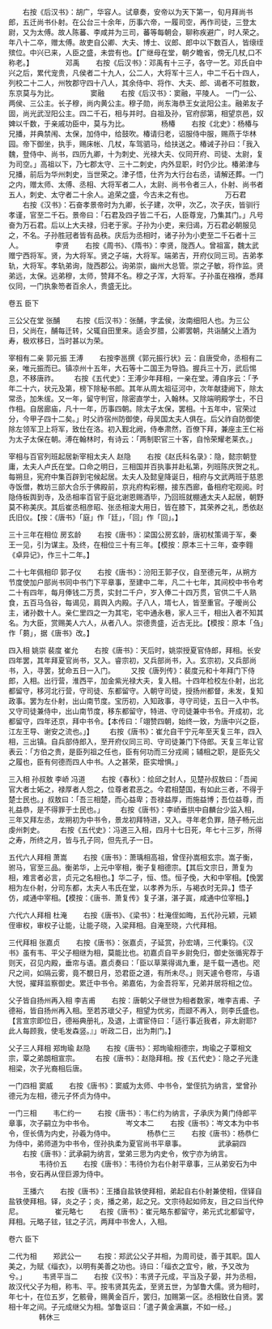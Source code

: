 <!-- { "loadSidebar": true } -->
　　右按《后汉书》：胡广，华容人。试章奏，安帝以为天下第一，旬月拜尚书郎，五迁尚书仆射。在公台三十余年，历事六帝，一履司空，再作司徒，三登太尉，又为太傅。故人陈蕃、李咸并为三司，蕃等每朝会，聊称疾避广，时人荣之。年八十二卒，赠太傅。故吏自公卿、大夫、博士、议郎、郎中以下数百人，皆缞绖殡位。中兴已来，人臣之盛，未尝有也。【广继母在堂，朝夕瞻省，傍无几杖,口不称老。】
　　
　　邓禹
　　右按《后汉书》：邓禹有十三子，各守一艺。邓氏自中兴之后，累代宠贵，凡侯者二十九人，公二人，大将军十三人，中二千石十四人，列校二十二人，州牧郡守四十八人，其余侍中、将作、大夫、郎、谒者不可胜数，东京莫与为比。
　　
　　窦融
　　右按《后汉书》：窦融，平陵人。  一门一公、两侯、三公主。长子穆，尚内黄公主。穆子勋，尚东海恭王女泚阳公主。融弟友子固，尚光武湼阳公主。四二千石，相与并时。自祖及孙，官府邸第，相望京邑，奴婢以千数，于亲戚功臣中，莫与为比。
　　
　　杨椿
　　右按《北史》：杨椿与兄播，并典禁闱、太保，加侍中，给鼓吹。椿请归老，诏服侍中服，赐燕于华林园。帝下御坐，执手，赐床帐、几杖，车驾驷马，给扶送之。椿诫子孙曰：「我入魏，登侍中、尚书，四历九卿，十为刺史、光禄大夫、仪同开府、司徒、太尉，复为司空。」高祖以下，乃七郡太守、三十二刺史，内外显职，时仍少比。椿弟津与兄播，前后为华州刺史，当世荣之。津子悟，仕齐为大行台右丞，请解还葬。一门之内，赠太师、太傅、丞相、大将军者二人，太尉、尚书令者三人，仆射、尚书者五人，刺史、太守者二十余人。追荣之盛，今古未之有也。
　　
　　万石君
　　右按《汉书》：石奋孝景帝时为九卿，长子建，次甲，次乙，次子庆，皆驯行孝谨，官至二千石。景帝曰：「石君及四子皆二千石，人臣尊宠，乃集其门。」凡号奋为万石君。后以上大夫禄，归老于家。子孙为小吏，来归谒，万石君必朝服见之，不名。子孙胜冠者皆有品秩。庆后为丞相时，诸子孙为小吏至二千石者十三人。
　　
　　李贤
　　右按《周书》、《隋书》：李贤，陇西人。曾祖富，魏太武赠宁西将军。贤，为大将军。贤之子端，大将军。端弟吉，开府仪同三司。吉弟孝轨，大将军。孝轨弟询，陇西郡公。询弟崇，幽州大总管。崇之子敏，将作监。贤弟远，太保。远弟穆，太师，赞拜不名。穆之子浑，大将军。子孙虽在襁褓，悉拜仪同，一门执象笏者百余人，贵盛无比。


卷五  臣下

三公父在堂  张酺
　　右按《后汉书》：张酺，字孟侯，汝南细阳人也。为三公日，父尚在，酺每迁转，父辄自田里来。适会岁腊，公卿罢朝，共诣酺父上酒为寿，极欢移日，当时甚以为荣。

宰相有二亲  郭元振  王溥
　　右按李邕撰《郭元振行状》云：自唐受命，丞相有二亲，唯元振而已。镇凉州十五年，大石等十二国王为导驺。握兵三十万，武后惕息，不移唐祚。
　　右按《五代史》：王溥少年拜相，一亲在堂。溥自序云：「予年二十六，状元及第，榜下除秘书郎。其年从周太祖征河中，次年献捷阙下，除太常丞，加朱绂。又一年，留守判官，除密直学士，入翰林。又除端明殿学士，不日作相。自居廊庙，凡十一年，历事四朝。除太子太保，罢相。十五年中，官荣过分，今甲子四十二矣。」时父祚宿州防御使，母吴国太夫人俱在。后父祚自防御使除左领军卫上将军，致仕在洛。初入觐北阙，侍奉肃然，百僚下拜，兼座主王仁裕为太子太保在朝。溥在翰林时，有诗云：「两制职官三十客，自怜荣耀老莱衣。」

宰相与百官列班起居新宰相太夫人  赵隐
　　右按《赵氏科名录》：隐，懿宗朝登庸，太夫人卢氏在堂。口命之明日，三相国并百执事并赴私第，列班陈庆贺之礼。每朔旦，宪府中集百辟到宅候起居。太夫人及懿皇降诞日，相府与文武两班于慈恩寺饭僧，教坊三部大合乐于佛殿前，京兆府构彩棚，接东西廊，备相府宅观阅。时隐侍板舆到寺，及丞相率百官于庭北谢恩赐酒毕，乃回班就棚通太夫人起居，朝野莫不称美庆。其后崔丞相彦昭、张丞相浚大用日，皆在膝下，其荣养之礼，悉依赵氏旧仪。【按：《唐书》「庭」作「廷」，「回」作「回」。】

三十三年在相位  房玄龄
　　右按《唐书》：梁国公房玄龄，唐初杖策谒于军，秦王一见，引为谋主。及终，在相位三十有三年。【模按：原本三十三年，查李翱《卓异记》，作三十二年。】

二十七年佩相印  郭子仪
　　右按《唐书》：汾阳王郭子仪，自至德元年，从朔方节度使加户部尚书同中书门下平章事，至建中二年，凡二十七年，其间校中书令考二十有四年，每月俸钱二万贯，实封二千户，岁入俸二十四万贯，官供二千人熟食，五百马刍谷，每谒见，肩舆入内殿。子八人，壻七人，皆至重官。子暧尚公主，诸孙数十人。亲仁里四之一为其宅，宅中通永巷，家人三千，相出入者不知其名。为大臣，赏赐美人六人，从者八人。崇德贵盛，近古无比。【模按：原本「刍」作「蒭」，据《唐书》改。】

四入相  姚崇  裴度  崔允
　　右按《唐书》：天后时，姚崇授夏官侍郎，拜相。长安四年罢，其年拜夏官尚书，又入。睿宗初，又兵部尚书，入。玄宗初，又兵部尚书，入，寻罢，犹命五日一入门。
　　又按《唐列传》：裴度元和十年拜门下侍郎，入相。出行营，淮西平，加金紫光禄大夫，复入相。十四年检校左仆射，出北都留守，移河北行营，守司徒、东都留守。入朝守司徒，授扬州都督，未发，复知政事。罢为左仆射，出山南节度。宝历初，入知政事，寻守司徒，五日一入中书。又守司徒兼侍中，出山南节度，移东都留守，特进、守司徒兼中书令。开成初，北都留守，四年还京，拜中书令。【本传曰：「翊赞四朝，始终一致，为唐中兴之臣，江左王导、谢安之流也。」】
　　右按《唐书》：崔允自干宁元年至天复三年，四入相，三出镇。自兵部侍郎入，至开府仪同三司、守司徒兼门下侍郎。天复三年让官表云：「方伯之贵，是臣列祖之任也，臣有何功而三分戎阃；辅相之职，是臣先父之履也，臣有何德而四人中书。人之甚荣，臣实增惧。」

三入相  孙叔敖  李峤  冯道
　　右按《春秋》：绘邱之封人，见楚孙叔敖曰：「吾闻官大者士妬之，禄厚者人怨之，位尊者君恶之。今君相楚国，有如此三者，不得于楚士民也。」叔敖曰：「吾三相楚，而心益卑；吾禄益厚，而施益博；吾位益尊，而礼益恭，是不得罪于士民也。」
　　右按《唐书》：李峤垂拱中自麟台少监入相，三年又拜左丞，龙朔初为中书令，景龙初拜特进，又入。寻年老负罪，随子畅元出虔州刺史。
　　右按《五代史》：冯道三入相，四月十七日死，年七十三岁，所得之寿，所终之月，皆与孔子同，但先孔子一日。

五代六人拜相  萧嵩
　　右按《唐书》：萧瑀相高祖，曾侄孙嵩相玄宗。嵩子衡，驸马，官至三品。衡弟华，上元中宰相，衡子复相德宗。【其后文宗日，萧复为相，难言者必言，贞元之名相也。】华二子，恒、悟。恒子俛，大和中宰相。【俛罢相为左仆射，分司东都，太夫人韦氏在堂，以孝养为乐，与褐衣时无异。】悟子仿，咸通中宰相。【模按：《唐书．萧复传》复子湛，湛子寘，咸通中位宰相。】

六代六人拜相  杜淹
　　右按《唐书》、《梁书》：杜淹侄如晦，五代孙元颖，元颖侄审权，审权子让能，让能子晓，入梁拜相。自淹至晓，六代拜相。

三代拜相  张嘉贞
　　右按《唐书》：张嘉贞，子延赏，孙宏靖，三代秉钧。《汉书》虽有韦、平父子相继为相，莫能比也。初嘉贞自平乡尉免归，御史张循宪荐于则天，召见内殿，垂帘与语。嘉贞奏曰：「臣以草莱得谒九重，是千载一遇也。咫尺之间，如隔云雾，竟不覩日月，恐君臣之道，有所未尽。」则天遽令卷帘，与语大悦，擢拜监察御史。累迁中书令。弟嘉佑，为金吾将军，兄弟并居将相之位。

父子皆自扬州再入相  李吉甫
　　右按：唐朝父子继世为相者数家，唯李吉甫、子德裕，皆自扬州再入相。至若苏瓌父子，相望为优劣，而颋不再入，则李氏盛也。【言宣宗即位日，德裕典册礼，及退，上谓宦侍曰：「适行事近我者，非太尉耶?此人每顾我，使毛发森竖。』」听政二日，出为荆门。】

父子三人拜相  郑珣瑜  赵隐
　　右按《唐书》：郑珣瑜相德宗，珣瑜之子覃相文宗，覃之弟朗相宣宗。
　　右按《唐书》：赵隐拜相。按《五代史》：隐之子光逢相梁，次子光裔相后唐。

一门四相  窦威
　　右按《唐书》：窦威为太师、中书令，堂侄抗为纳言，堂曾孙德元为左相，德元子怀贞为侍中。

一门三相
　　韦仁约一
　　右按《唐书》：韦仁约为纳言，子承庆为黄门侍郎平章事，次子嗣立为中书令。
　　
　　岑文本二
　　右按《唐书》：岑文本为中书令，侄长倩为内史，孙羲为侍中。
　　
　　杨恭仁三
　　右按《唐书》：杨恭仁为侍中，弟师道为中书令，侄孙执柔为夏官尚书平章事。
　　
　　武承嗣四
　　右按《唐书》：武承嗣为纳言，堂弟三思为内史令，攸宁亦为纳言。
　　
　　韦待价五
　　右按《唐书》：韦待价为右仆射平章事，三从弟安石为中书令，安石再从侄巨源为侍中。

　　王播六
　　右按《唐书》：王播自盐铁使拜相，弟起自右仆射兼使相，侄铎自盐铁使拜相。铎，炎之子；炎，播之弟，起之兄。文宗待起如师友，目之曰当代仲尼。
　　
　　崔元略七
　　右按《唐书》：崔元略东都留守，弟元式北都留守，拜相。元略子铉，铉之子沆，两拜中书舍人，入相。


卷六  臣下

二代为相
　　郑武公一
　　右按：郑武公父子并相，为周司徒，善于其职。国人美之，为赋《缁衣》，以明有美善之功也。诗曰：「缁衣之宜兮，敝，予又改为兮。」
　　韦贤平当二
　　右按《汉书》：韦贤子元成，平当及子晏，并为丞相，故汉代父子为相，称韦、平。按韦贤其先孟，至贤五世，为邹鲁大儒。贤为相时，年七十，在位五岁，乞骸骨，赐黄金百斤，罢归，加赐第一区。丞相致仕自贤。罢相十年之间。子元成继父为相。邹鲁讴曰：「遣子黄金满赢，不如一经。」
　　
　　韩休三
